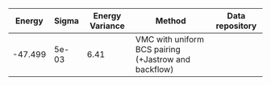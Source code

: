 |       Energy          |  Sigma          | Energy Variance  |  Method                                                          | Data repository                |
| ----------------------| ----------------| -----------------|------------------------------------------------------------------|------------------------------- |
|     -47.499           |   5e-03         |    6.41          |  VMC with uniform BCS pairing (+Jastrow and backflow)                   |                                |
